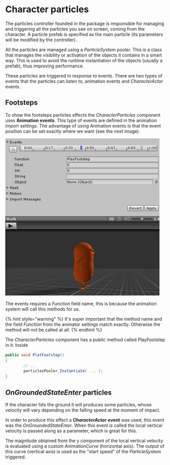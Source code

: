 # Character particles

The particles controller founded in the package is responsible for managing and triggering all the particles you see on screen, coming from the character. A particle prefab is specified as the main particle \(its parameters will be modified by the controller\).

All the particles are managed using a _ParticleSystem_ pooler. This is a class that manages the visibility or activation of the objects it contains in a smart way. This is used to avoid the runtime instantiation of the objects \(usually a prefab\), thus improving performance.

These particles are triggered in response to events. There are two types of events that the particles can listen to, animation events and _CharacterActor_ events.

## Footsteps

To show the footsteps particles effects the _CharacterParticles_ component uses **Animation events**. This type of events are defined in the animation import settings. The advantage of using Animation events is that the event position can be set exactly where we want \(see the next image\).

![Footsteps animation events \(import settings\).](../../.gitbook/assets/footsteps.png)

The events requires a _Function_ field name, this is because the animation system will call this methods for us.

{% hint style="warning" %}
It's super important that the method name and the field _Function_ from the animator settings match exactly. Otherwise the method will not be called at all.
{% endhint %}

The _CharacterParticles_ component has a public method called PlayFootstep in it. Inside 

```csharp
public void PlatFootstep()
{
        // ...
        particlesPooler.Instantiate( ... );        
}
```

## _OnGroundedStateEnter_  particles

If the character hits the ground it will produces some particles, whose velocity will vary depending on the falling speed at the moment of impact. 

In order to produce this effect a _**CharacterActor**_ **event** was used, this event was the _OnGroundedStateEnter_. When this event is called the local vertical velocity is passed along as a parameter, which is great for this.

The magnitude obtained from the y component of the local vertical velocity is evaluated using a custom _AnimationCurve_ \(horizontal axis\). The output of this curve \(vertical axis\) is used as the "start speed" of the _ParticleSystem_ triggered.

